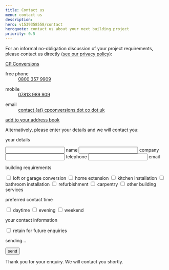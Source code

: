 ```yaml
---
title: Contact us
menu: contact us
description:
hero: v1539358558/contact
heroquote: contact us about your next building project
priority: 0.5
---
```


For an informal no-obligation discussion of your project requirements, please contact us directly ([see our privacy policy]([root]about-us/privacy-policy/)):

<div class="vcard" itemscope="itemscope" itemtype="http://schema.org/Organization">

  <p><a href="[rootURL]" class="fn org url" itemprop="name">CP Conversions</a></p>

  <dl class="tel">
    <dt class="type" title="telephone">free phone</dt>
    <dd class="value" title="telephone" itemprop="telephone"><a href="tel:+44-800-357-9909">0800 357 9909</a></dd>
  </dl>

  <dl class="tel">
    <dt class="type" title="mobile">mobile</dt>
    <dd class="value" title="mobile"><a href="tel:+44-7813-989-909">07813 989 909</a></dd>
  </dl>

  <dl>
    <dt>email</dt>
    <dd><a href="/contact-us" class="email" itemprop="email" title="email us">contact {at} cpconversions dot co dot uk</a></dd>
  </dl>

  <p><a href="[root]download/cpconversions.vcf" title="download VCF file">add to your address book</a></p>

</div>


<form action="https://www.optimalworks.net/ws/enquiry/" method="post" class="validator">

  <p>Alternatively, please enter your details and we will contact you:</p>

  <div class="formgrid">

  <p>your details</p>

  <input type="text" id="name" name="name" autocomplete="name" value="" required="required" maxlength="50" />
  <label for="name">name</label>

  <input type="text" id="company" name="company" value="" maxlength="100" />
  <label for="company">company</label>

  <input type="tel" id="telephone" name="telephone" autocomplete="tel" value="" required="required" minlength="6" maxlength="20" />
  <label for="telephone">telephone</label>

  <input type="email" id="email" name="email" autocomplete="email" value="" minlength="6" maxlength="80" />
  <label for="email">email</label>

  <p>building requirements</p>

  <input type="checkbox" id="chkconversion" name="chkconversion" value="conversion" />
  <label for="chkconversion">loft or garage conversion</label>

  <input type="checkbox" id="chkextension" name="chkextension" value="extension" />
  <label for="chkextension">home extension</label>

  <input type="checkbox" id="chkkitchen" name="chkkitchen" value="kitchen" />
  <label for="chkkitchen">kitchen installation</label>

  <input type="checkbox" id="chkbathroom" name="chkbathroom" value="bathroom" />
  <label for="chkbathroom">bathroom installation</label>

  <input type="checkbox" id="chkrefurbishment" name="chkrefurbishment" value="refurbishment" />
  <label for="chkrefurbishment">refurbishment</label>

  <input type="checkbox" id="chkcarpentry" name="chkcarpentry" value="carpentry" />
  <label for="chkcarpentry">carpentry</label>

  <input type="checkbox" id="chkother" name="chkother" value="other" />
  <label for="chkother">other building services</label>

  <p>preferred contact time</p>

  <input type="checkbox" id="chkdaytime" name="chkdaytime" value="daytime" />
  <label for="chkdaytime">daytime</label>

  <input type="checkbox" id="chkevening" name="chkevening" value="evening" />
  <label for="chkevening">evening</label>

  <input type="checkbox" id="chkweekend" name="chkweekend" value="weekend" />
  <label for="chkweekend">weekend</label>

  <p>your contact information</p>

  <input type="checkbox" id="chkkeep" name="chkkeep" value="retain details" />
  <label for="chkkeep">retain for future enquiries</label>

  <p class="error"></p>

  <p class="submit">sending...</p>

  <button type="submit" name="submit" value="send">send</button>

  </div>

  <p class="posted">Thank you for your enquiry. We will contact you shortly.</p>

</form>
